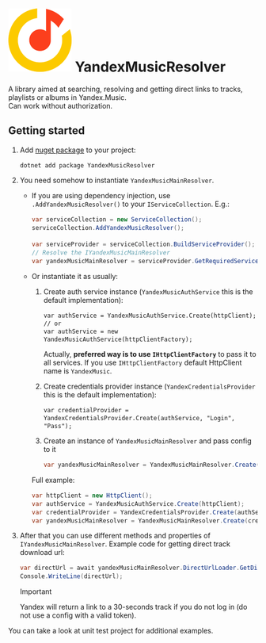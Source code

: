 # ![](https://raw.githubusercontent.com/SKProCH/YandexMusicResolver/dev/icon.png) YandexMusicResolver
A library aimed at searching, resolving and getting direct links to tracks, playlists or albums in Yandex.Music.  
Can work without authorization.

## Getting started

1. Add [nuget package](https://www.nuget.org/packages/YandexMusicResolver/) to your project:

    ```
    dotnet add package YandexMusicResolver
    ```
2. You need somehow to instantiate `YandexMusicMainResolver`.
   - If you are using dependency injection, use `.AddYandexMusicResolver()` to your `IServiceCollection`. E.g.: 
     ```csharp
     var serviceCollection = new ServiceCollection();
     serviceCollection.AddYandexMusicResolver();

     var serviceProvider = serviceCollection.BuildServiceProvider();
     // Resolve the IYandexMusicMainResolver
     var yandexMusicMainResolver = serviceProvider.GetRequiredService<IYandexMusicMainResolver>();
     ```
   - Or instantiate it as usually:
     1. Create auth service instance (`YandexMusicAuthService` this is the default implementation):
         ```csharp#
         var authService = YandexMusicAuthService.Create(httpClient);
         // or
         var authService = new YandexMusicAuthService(httpClientFactory);
         ```
         Actually, **preferred way is to use `IHttpClientFactory`** to pass it to all services.
         If you use `IHttpClientFactory` default HttpClient name is `YandexMusic`.
    
     2. Create credentials provider instance (`YandexCredentialsProvider` this is the default implementation):
         ```csharp#
         var credentialProvider = YandexCredentialsProvider.Create(authService, "Login", "Pass");
         ```

     3. Create an instance of `YandexMusicMainResolver` and pass config to it
         ```csharp
         var yandexMusicMainResolver = YandexMusicMainResolver.Create(credentialProvider, httpClient);
         ```
     Full example:
     ```csharp
     var httpClient = new HttpClient();
     var authService = YandexMusicAuthService.Create(httpClient);
     var credentialProvider = YandexCredentialsProvider.Create(authService, "Login", "Pass");
     var yandexMusicMainResolver = YandexMusicMainResolver.Create(credentialProvider, httpClient);
     ```
3. After that you can use different methods and properties of `IYandexMusicMainResolver`.
   Example code for getting direct track download url:
   ```c#
   var directUrl = await yandexMusicMainResolver.DirectUrlLoader.GetDirectUrl("55561798");
   Console.WriteLine(directUrl);
   ```
   > [!IMPORTANT]  
   > Yandex will return a link to a 30-seconds track if you do not log in (do not use a config with a valid token).

You can take a look at unit test project for additional examples.